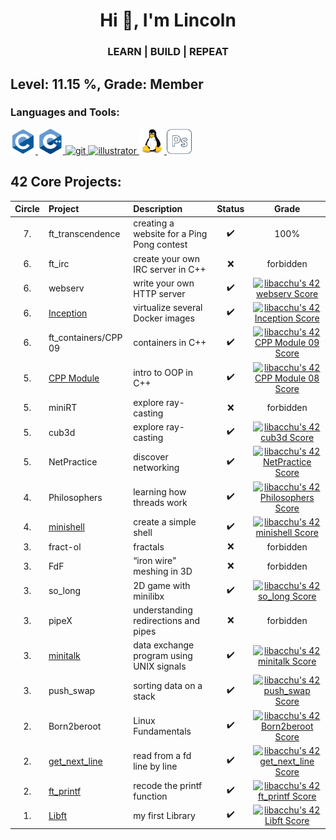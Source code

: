 <h1 align="center">Hi 👋, I'm Lincoln</h1>
<h3 align="center"> LEARN | BUILD | REPEAT </h3>

<h3 align="center">
<h2>Level: 11.15 %, Grade: Member</h2>
</h3>

<p align="left">
</p>

<h3 align="left">Languages and Tools:</h3>
<p align="left"> <a href="https://www.cprogramming.com/" target="_blank" rel="noreferrer"> <img src="https://raw.githubusercontent.com/devicons/devicon/master/icons/c/c-original.svg" alt="c" width="40" height="40"/> </a> <a href="https://www.w3schools.com/cpp/" target="_blank" rel="noreferrer"> <img src="https://raw.githubusercontent.com/devicons/devicon/master/icons/cplusplus/cplusplus-original.svg" alt="cplusplus" width="40" height="40"/> </a> <a href="https://git-scm.com/" target="_blank" rel="noreferrer"> <img src="https://www.vectorlogo.zone/logos/git-scm/git-scm-icon.svg" alt="git" width="40" height="40"/> </a> <a href="https://www.adobe.com/in/products/illustrator.html" target="_blank" rel="noreferrer"> <img src="https://www.vectorlogo.zone/logos/adobe_illustrator/adobe_illustrator-icon.svg" alt="illustrator" width="40" height="40"/> </a> <a href="https://www.linux.org/" target="_blank" rel="noreferrer"> <img src="https://raw.githubusercontent.com/devicons/devicon/master/icons/linux/linux-original.svg" alt="linux" width="40" height="40"/> </a> <a href="https://www.photoshop.com/en" target="_blank" rel="noreferrer"> <img src="https://raw.githubusercontent.com/devicons/devicon/master/icons/photoshop/photoshop-line.svg" alt="photoshop" width="40" height="40"/> </a> </p>

<h2 align="left">42 Core Projects:</h2>
  
|Circle | Project | Description | Status | Grade |
| :-: | :- | :- | :-: | :-: |
| 7. | ft_transcendence | creating a website for a Ping Pong contest | ✔️ | 100% |
| 6. | ft_irc | create your own IRC server in C++ | ❌ | forbidden |
| 6. | webserv | write your own HTTP server | ✔️ | <a href="https://github.com/JaeSeoKim/badge42"><img src="https://badge42.vercel.app/api/v2/clbz2enp500160fkz8jha4orj/project/2949683" alt="libacchu's 42 webserv Score" /></a> |
| 6. | [Inception](https://github.com/libacchu/Inception) | virtualize several Docker images | ✔️ | <a href="https://github.com/JaeSeoKim/badge42"><img src="https://badge42.vercel.app/api/v2/clbz2enp500160fkz8jha4orj/project/2966519" alt="libacchu's 42 Inception Score" /></a> |
| 6. | ft_containers/CPP 09 | containers in C++ | ✔️ | <a href="https://github.com/JaeSeoKim/badge42"><img src="https://badge42.vercel.app/api/v2/clbz2enp500160fkz8jha4orj/project/3029278" alt="libacchu's 42 CPP Module 09 Score" /></a> |
| 5. | [CPP Module](https://github.com/libacchu/CPP_Module) | intro to OOP in C++ | ✔️ | <a href="https://github.com/JaeSeoKim/badge42"><img src="https://badge42.vercel.app/api/v2/clbz2enp500160fkz8jha4orj/project/2933374" alt="libacchu's 42 CPP Module 08 Score" /></a> |
| 5. | miniRT | explore ray-casting | ❌ | forbidden |
| 5. | cub3d | explore ray-casting| ✔️  | <a href="https://github.com/JaeSeoKim/badge42"><img src="https://badge42.vercel.app/api/v2/clbz2enp500160fkz8jha4orj/project/2930685" alt="libacchu's 42 cub3d Score" /></a> |
| 5. | NetPractice | discover networking | ✔️ | <a href="https://github.com/JaeSeoKim/badge42"><img src="https://badge42.vercel.app/api/v2/clbz2enp500160fkz8jha4orj/project/2846383" alt="libacchu's 42 NetPractice Score" /></a> |
| 4. | Philosophers | learning how threads work | ✔️ | <a href="https://github.com/JaeSeoKim/badge42"><img src="https://badge42.vercel.app/api/v2/clbz2enp500160fkz8jha4orj/project/2802172" alt="libacchu's 42 Philosophers Score" /></a> |
| 4. | [minishell](https://github.com/libacchu/minishell) | create a simple shell | ✔️ | <a href="https://github.com/JaeSeoKim/badge42"><img src="https://badge42.vercel.app/api/v2/clbz2enp500160fkz8jha4orj/project/2687183" alt="libacchu's 42 minishell Score" /></a> |
| 3. | fract-ol | fractals | ❌ | forbidden |
| 3. | FdF | “iron wire” meshing in 3D | ❌ | forbidden |
| 3. | so_long | 2D game with minilibx | ✔️ | <a href="https://github.com/JaeSeoKim/badge42"><img src="https://badge42.vercel.app/api/v2/clbz2enp500160fkz8jha4orj/project/2574690" alt="libacchu's 42 so_long Score" /></a> |
| 3. | pipeX | understanding redirections and pipes | ❌ | forbidden |
| 3. | [minitalk](https://github.com/libacchu/minitalk) | data exchange program using UNIX signals | ✔️ | <a href="https://github.com/JaeSeoKim/badge42"><img src="https://badge42.vercel.app/api/v2/clbz2enp500160fkz8jha4orj/project/2538799" alt="libacchu's 42 minitalk Score" /></a> |
| 3. | push_swap | sorting data on a stack | ✔️ | <a href="https://github.com/JaeSeoKim/badge42"><img src="https://badge42.vercel.app/api/v2/clbz2enp500160fkz8jha4orj/project/2581591" alt="libacchu's 42 push_swap Score" /></a> |
| 2. | Born2beroot | Linux Fundamentals | ✔️ | <a href="https://github.com/JaeSeoKim/badge42"><img src="https://badge42.vercel.app/api/v2/clbz2enp500160fkz8jha4orj/project/2470185" alt="libacchu's 42 Born2beroot Score" /></a> |
| 2. | [get_next_line](https://github.com/libacchu/get_next_line) | read from a fd line by line | ✔️ | <a href="https://github.com/JaeSeoKim/badge42"><img src="https://badge42.vercel.app/api/v2/clbz2enp500160fkz8jha4orj/project/2514344" alt="libacchu's 42 get_next_line Score" /></a>|
| 2. | [ft_printf](https://github.com/libacchu/ft_printf) | recode the printf function | ✔️ | <a href="https://github.com/JaeSeoKim/badge42"><img src="https://badge42.vercel.app/api/v2/clbz2enp500160fkz8jha4orj/project/2478534" alt="libacchu's 42 ft_printf Score" /></a> |
| 1. | [Libft](https://github.com/libacchu/libft-42) | my first Library | ✔️ | <a href="https://github.com/JaeSeoKim/badge42"><img src="https://badge42.vercel.app/api/v2/clbz2enp500160fkz8jha4orj/project/2414987" alt="libacchu's 42 Libft Score" /></a> |
 
